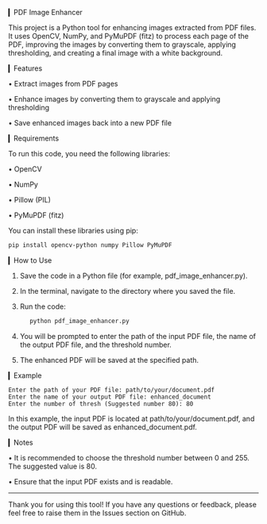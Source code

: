 ▎PDF Image Enhancer

This project is a Python tool for enhancing images extracted from PDF files. It uses OpenCV, NumPy, and PyMuPDF (fitz) to process each page of the PDF, improving the images by converting them to grayscale, applying thresholding, and creating a final image with a white background.

▎Features

• Extract images from PDF pages

• Enhance images by converting them to grayscale and applying thresholding

• Save enhanced images back into a new PDF file

▎Requirements

To run this code, you need the following libraries:

• OpenCV

• NumPy

• Pillow (PIL)

• PyMuPDF (fitz)

You can install these libraries using pip:
```bash
pip install opencv-python numpy Pillow PyMuPDF
```

▎How to Use

1. Save the code in a Python file (for example, pdf_image_enhancer.py).

2. In the terminal, navigate to the directory where you saved the file.

3. Run the code:
```bash
      python pdf_image_enhancer.py
```   

4. You will be prompted to enter the path of the input PDF file, the name of the output PDF file, and the threshold number.

5. The enhanced PDF will be saved at the specified path.

▎Example
```plaintext
Enter the path of your PDF file: path/to/your/document.pdf
Enter the name of your output PDF file: enhanced_document
Enter the number of thresh (Suggested number 80): 80
```

In this example, the input PDF is located at path/to/your/document.pdf, and the output PDF will be saved as enhanced_document.pdf.

▎Notes

• It is recommended to choose the threshold number between 0 and 255. The suggested value is 80.

• Ensure that the input PDF exists and is readable.

---

Thank you for using this tool! If you have any questions or feedback, please feel free to raise them in the Issues section on GitHub.
